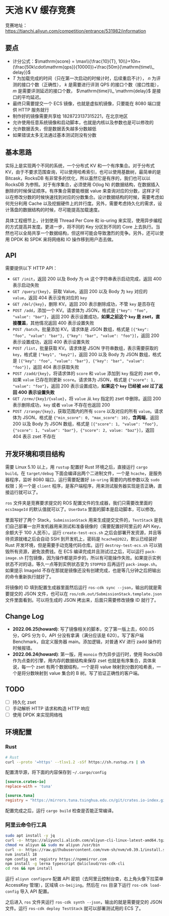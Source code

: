 # 天池 KV 缓存竞赛

竞赛地址：<https://tianchi.aliyun.com/competition/entrance/531982/information>

## 要点

- 计分公式：$\mathrm{score} = \max\\{\frac{10}{T}, 10\\}+10n+(\frac{50k\cdot\mathrm{qps}}{10000})+\frac{50m}{\mathrm{time\\_ delay}}$
- $T$ 为加载完成的时间（只在第一次启动的时候计时，后续重启不计）， $n$ 为评测的接口个数（正确性）， $k$ 是需要进行评测 QPS 的接口个数（接口性能）， $m$ 是需要评测延迟的接口个数，  $\mathrm{time}\\_ \mathrm{delay}$ 是接口的平均延迟。
- 最终只需要提交一个 ECS 镜像，也就是虚拟机镜像，只要能在 8080 端口提供 HTTP 服务就行
- 制作好的镜像需要共享给 1828723137315221，在北京地区
- 允许使用任意系统镜像和启动脚本，也就是内核以及参数也是可以修改的
- 允许数据丢失，但是数据丢失越多分数越低
- 如果错误太多无法通过基本测试则没有分数

## 基本思路

实际上是实现两个不同的系统，一个分布式 KV 和一个有序集合。对于分布式 KV，由于不要求范围查询，可以使用哈希索引，也可以使用基数树，最简单的是 Bitcask，RocksDB 有非常多的优化，所以虽然它是有序的，我们也可以以 RocksDB 为参照。对于有序集合，必须使用 O(log N) 的数据结构，在数据插入删除的时候保证顺序。有序集合需要能根据 value 来查询对应的分数，这样才可以在修改分数的时候快速找到对应的分数集合。设计数据结构的时候，需要考虑如何充分利用 Cache 以及挖掘硬件上的并行度。另外，需要考虑持久化的需求，设计落盘的数据结构的时候，尽可能提高加载速度。

具体工程细节上，计划使用 Thread Per Core 和 io-uring 来实现，使用异步编程的方式提高并发度。更进一步，将不同的 Key 分区到不同的 Core 上去执行。当然也可以全局共享一个数据结构，但这样可能会导致激烈的竞争。另外，还可以使用 DPDK 和 SPDK 来将网络和 IO 操作移到用户态去做。

## API

需要提供以下 HTTP API：

- `GET /init`，返回 200 以及 Body 为 `ok` 这个字符串表示启动完成，返回 400 表示启动失败
- `GET /query/{key}`，获取 Value。返回 200 以及 Body 为 `key` 对应的 `value`，返回 404 表示没有对应的 `key`
- `GET /del/{key}`，删除 KV。返回 200 表示删除成功，不管 `key` 是否存在
- `POST /add`，添加一个 KV。请求体为 JSON，格式是 `{"key": "foo", "value": "bar"}`，返回 200 表示设置成功，**如果之前这个 `key` 是 zset，直接覆盖**，其他情况返回 400 表示设置失败
- `POST /batch`，批量添加 KV。请求体是 JSON 数组，格式是 `[{"key": "foo", "value": "bar"}, {"key": "bar", "value": "foo"}]`，返回 200 表示设置成功，返回 400 表示设置失败
- `POST /list`，批量获取 KV。请求体是 JSON 字符串数组，表示需要获取的 `key`，格式是 `["key1", "key2"]`，返回 200 以及 Body 为 JSON 数组，格式是 `[{"key": "foo", "value": "bar"}, {"key": "bar", "value": "foo"}]`，返回 404 表示获取失败
- `POST /zadd/{key}`，将请求体的 `score` 和 `value` 添加到 `key` 指定的 zset 中，如果 `value` 已存在则更新 `score`。请求体为 JSON，格式是 `{"score": 1, "value": "foo"}`，返回 200 表示设置成功，**如果这个 `key` 已经被 `add` 过了返回 400 表示设置失败**
- `GET /zrmv/{key}/{value}`，将 `value` 从 `key` 指定的 zset 中删除。返回 200 表示删除成功，`key` 或者 `value` 不存在也返回 200
- `POST /zrange/{key}`，获取范围内的所有 `score` 以及对应的所有 `value`。请求体为 JSON，格式是 `{"min_score": 0, "max_score": 10}`，**含两端**，返回 200 以及 Body 为 JSON 数组，格式是 `[{"score": 1, "value": "foo"}, {"score": 1, "value": "bar"}, {"score": 2, value: "baz"}]`，返回 404 表示 zset 不存在

## 开发环境和项目结构

需要 Linux 5.10 以上，用 `rustup` 配置好 Rust 环境之后，直接运行 `cargo build`。在 `target/debug` 下面会编译出两个二进制文件，一个是 `hcache`，是服务器程序，监听 8080 端口，运行需要配置好 `io-uring` 需要的内核参数以及 `sudo` 权限；另一个是 `client` 程序，是客户端程序，用来测试服务器实现是否正确，直接运行就可以了。

`ros` 文件夹是竞赛要求提交的 ROS 配置文件的生成器，我们只需要改里面的 `ecsImageId` 的默认值就可以了。`UserData` 里面的脚本是启动脚本，可以修改。

里面写好了两个 Stack，`SubmissionStack` 用来生成提交文件的，`TestStack` 是我们自己部署一台开发机器用来测试和准备镜像的（需要配置好阿里云的 API Key，余额大于 100 人民币）。运行 `create-test-ecs.sh` 之后会部署开发资源，并且等待资源就绪之后会自动 SSH 到开发机上，密码是 `hcache@2022`，默认已经装好 Rust 开发环境，但是需要手动克隆代码仓库。运行 `destroy-test-ecs.sh` 可以销毁所有资源，避免浪费钱。在 ECS 编译完成并且测试过之后，可以运行 `pack-image.sh` 打包镜像，因为操作都是异步的，所以有可能操作失败。如果提示实例状态不对的话，等久一点等到实例状态变为 `STOPPED` 后再运行 `pack-image.sh`。如果提示 ImageId 不存在那就是镜像还没有创建完成，也是等几分钟之后把输出的命令重新执行就好了。

将镜像的 ID 填到配置生成器里面然后运行 `ros-cdk sync --json`，输出的就是需要提交的 JSON 文件，也可以在 `ros/cdk.out/SubmissionStack.template.json` 文件里面看到。可以将生成的 JSON 拷出来，后面只需要修改镜像 ID 就行了。

## Change Log

- **2022.06.25(howard)**: 写了镜像相关的脚本，交了第一版上去，600.05 分，QPS 分为 0，API 分没有拿满（满分应该是 620）。写了客户端 Benchmark，自定义服务器 main。添加逻辑，对普通 KV 进行 zadd 操作的时候报错。
- **2022.06.24(howard)**: 第一版，用 `monoio` 作为异步运行时，使用 RocksDB 作为点查的引擎，用内存的数据结构来保存 zset 也就是有序集合，具体来说，每一个 zset 有两个数据结构，一个是将 value 映射到分数的哈希表，一个是将分数映射到 value 集合的 B 树。写了验证正确性的客户端。

## TODO

- [ ] 持久化 zset  
- [ ] 手动解析 HTTP 请求和构造 HTTP 响应  
- [ ] 使用 DPDK 来实现网络栈  

## 环境配置

### Rust

```bash
# Rust
curl --proto '=https' --tlsv1.2 -sSf https://sh.rustup.rs | sh
```

配置清华源，将下面的内容保存到 `~/.cargo/config`

```toml
[source.crates-io]
replace-with = 'tuna'

[source.tuna]
registry = "https://mirrors.tuna.tsinghua.edu.cn/git/crates.io-index.git"
```

配置完成之后，运行 `cargo build` 检查是否能正常编译。

### 阿里云命令行工具

```bash
sudo apt install -y jq
curl -o- https://aliyuncli.alicdn.com/aliyun-cli-linux-latest-amd64.tgz | tar zxvf - 
chmod +x aliyun && sudo mv aliyun /usr/bin
curl -o- https://raw.githubusercontent.com/nvm-sh/nvm/v0.39.1/install.sh | bash
nvm install 18
npm config set registry https://npmmirror.com
npm install -g lerna typescript @alicloud/ros-cdk-cli 
cd ros && npm install
```

运行 `aliyun configure` 配置 API 密钥（去阿里云控制台查，右上角头像下拉菜单 AccessKey 管理），区域填 `cn-beijing`。然后在 `ros` 目录下运行 `ros-cdk load-config` 导入 API 配置。 

之后进入 `ros` 文件夹运行 `ros-cdk synth --json`，输出的就是需要提交的 JSON 文件。运行 `ros-cdk deploy TestStack` 就可以部署测试用的 ECS 了。 
